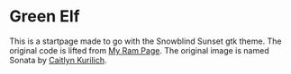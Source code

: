 # Green Elf

This is a startpage made to go with the Snowblind Sunset gtk theme. The original code is lifted from [My Ram Page](URL 'https://github.com/refact0r/startpage'). The original image is named Sonata by [Caitlyn Kurilich](URL 'https://caitlynkurilich.tumblr.com/post/150968197492').

